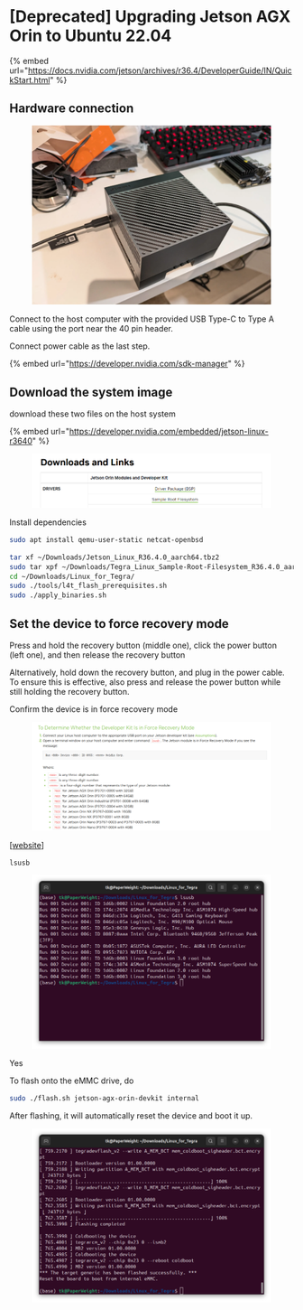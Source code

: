 # \[Deprecated] Upgrading Jetson AGX Orin to Ubuntu 22.04

{% embed url="https://docs.nvidia.com/jetson/archives/r36.4/DeveloperGuide/IN/QuickStart.html" %}

## Hardware connection

<figure><img src="../../../.gitbook/assets/image (3) (1) (1) (1).png" alt=""><figcaption></figcaption></figure>

Connect to the host computer with the provided USB Type-C to Type A cable using the port near the 40 pin header.

Connect power cable as the last step.







{% embed url="https://developer.nvidia.com/sdk-manager" %}



























## Download the system image

download these two files on the host system

{% embed url="https://developer.nvidia.com/embedded/jetson-linux-r3640" %}

<figure><img src="../../../.gitbook/assets/image (3) (1) (1).png" alt=""><figcaption></figcaption></figure>



Install dependencies

```bash
sudo apt install qemu-user-static netcat-openbsd
```





```bash
tar xf ~/Downloads/Jetson_Linux_R36.4.0_aarch64.tbz2
sudo tar xpf ~/Downloads/Tegra_Linux_Sample-Root-Filesystem_R36.4.0_aarch64.tbz2 -C ~/Downloads/Linux_for_Tegra/rootfs/
cd ~/Downloads/Linux_for_Tegra/
sudo ./tools/l4t_flash_prerequisites.sh
sudo ./apply_binaries.sh
```







## Set the device to force recovery mode

Press and hold the recovery button (middle one), click the power button (left one), and then release the recovery button



Alternatively, hold down the recovery button, and plug in the power cable. To ensure this is effective, also press and release the power button while still holding the recovery button.







Confirm the device is in force recovery mode

<figure><img src="../../../.gitbook/assets/image (2) (1) (1) (1).png" alt=""><figcaption></figcaption></figure>

\[[website](https://docs.nvidia.com/jetson/archives/r36.4/DeveloperGuide/IN/QuickStart.html#to-determine-whether-the-developer-kit-is-in-force-recovery-mode)]



```bash
lsusb
```

<figure><img src="../../../.gitbook/assets/image (1) (1) (1) (1) (1).png" alt=""><figcaption></figcaption></figure>

Yes





To flash onto the eMMC drive, do

```bash
sudo ./flash.sh jetson-agx-orin-devkit internal
```



After flashing, it will automatically reset the device and boot it up.

<figure><img src="../../../.gitbook/assets/image (4) (1) (1).png" alt=""><figcaption></figcaption></figure>







